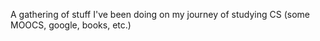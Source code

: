 A gathering of stuff I've been doing on my journey of studying CS (some MOOCS, google, books, etc.)
